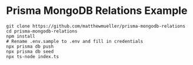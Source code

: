 # Prisma MongoDB Relations Example

```
git clone https://github.com/matthewmueller/prisma-mongodb-relations
cd prisma-mongodb-relations
npm install
# Rename .env.sample to .env and fill in credentials
npx prisma db push
npx prisma db seed
npx ts-node index.ts
```
